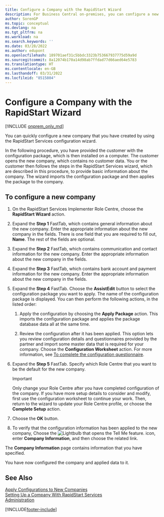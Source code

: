 ```yaml
---
title: Configure a Company with the RapidStart Wizard
description: For Business Central on-premises, you can configure a new company that you have created by using the RapidStart Services configuration wizard.
author: SorenGP
ms.topic: conceptual
ms.devlang: na
ms.tgt_pltfrm: na
ms.workload: na
ms.search.keywords: ''
ms.date: 03/28/2022
ms.author: edupont
ms.openlocfilehash: 189701aef31c5bbdc3323b753667937775d59a9d
ms.sourcegitcommit: 8a12074b170a14d98ab7ffdad77d66aed64e5783
ms.translationtype: HT
ms.contentlocale: en-GB
ms.lasthandoff: 03/31/2022
ms.locfileid: "8515804"
---
```

# <a name="configure-a-company-with-the-rapidstart-wizard"></a>Configure a Company with the RapidStart Wizard

[!INCLUDE [onprem_only_md](includes/onprem_only_md.md)]

You can quickly configure a new company that you have created by using the RapidStart Services configuration wizard.

In the following procedure, you have provided the customer with the configuration package, which is then installed on a computer. The customer opens the new company, which contains no customer data. You or the customer then follows the steps in the RapidStart Services wizard, which are described in this procedure, to provide basic information about the company. The wizard imports the configuration package and then applies the package to the company.  

## <a name="to-configure-a-new-company"></a>To configure a new company  
1. On the RapidStart Services Implementer Role Centre, choose the **RapidStart Wizard** action.  
2. Expand the **Step 1** FastTab, which contains general information about the new company. Enter the appropriate information about the new company in the fields. There is one field that you are required to fill out, **Name**. The rest of the fields are optional.  
3. Expand the **Step 2** FastTab, which contains communication and contact information for the new company. Enter the appropriate information about the new company in the fields.
4. Expand the **Step 3** FastTab, which contains bank account and payment information for the new company. Enter the appropriate information about the new company in the fields.  
5. Expand the **Step 4** FastTab. Choose the **AssistEdit** button to select the configuration package you want to apply. The name of the configuration package is displayed. You can then perform the following actions, in the listed order:  

    1. Apply the configuration by choosing the **Apply Package** action. This imports the configuration package and applies the package database data all at the same time.  

    2. Review the configuration after it has been applied. This option lets you review configuration details and questionnaires provided by the partner and import some master data that is required for your company. Choose the **Configuration Worksheet** action. For more information, see [To complete the configuration questionnaire](admin-gather-customer-setup-values.md#to-complete-the-configuration-questionnaire).  

6. Expand the **Step 5** FastTab. Specify which Role Centre that you want to be the default for the new company.  

    > [!IMPORTANT]  
    >  Only change your Role Centre after you have completed configuration of the company. If you have more setup details to consider and modify, first use the configuration worksheet to continue your work. Then, return to the wizard to update your Role Centre profile, or choose the **Complete Setup** action.

7. Choose the **OK** button.  
8. To verify that the configuration information has been applied to the new company, Choose the ![Lightbulb that opens the Tell Me feature.](media/ui-search/search_small.png "Tell me what you want to do") icon, enter **Company Information**, and then choose the related link.

The **Company Information** page contains information that you have specified.   

You have now configured the company and applied data to it.  

## <a name="see-also"></a>See Also  
[Apply Configurations to New Companies](admin-apply-configuration-to-new-companies.md)  
[Setting Up a Company With RapidStart Services](admin-set-up-a-company-with-rapidstart.md)  
[Administration](admin-setup-and-administration.md)


[!INCLUDE[footer-include](includes/footer-banner.md)]